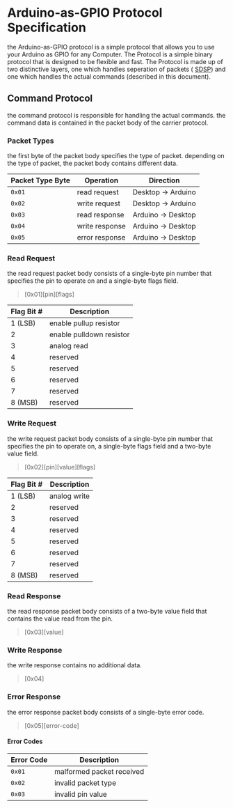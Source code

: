 # Arduino-as-GPIO Protocol Specification

the Arduino-as-GPIO protocol is a simple protocol that allows you to use your Arduino as GPIO for any Computer. The Protocol is a simple binary protocol that is designed to be flexible and fast.
The Protocol is made up of two distinctive layers, one which handles seperation of packets ( [SDSP](/docs/SDSP.md)) and one which handles the actual commands (described in this document).


## Command Protocol

the command protocol is responsible for handling the actual commands.
the command data is contained in the packet body of the carrier protocol.

### Packet Types

the first byte of the packet body specifies the type of packet. depending on the type of packet, the packet body contains different data.

| Packet Type Byte | Operation      | Direction          |
| ---------------- | -------------- | ------------------ |
| `0x01`           | read request   | Desktop -> Arduino |
| `0x02`           | write request  | Desktop -> Arduino |
| `0x03`           | read response  | Arduino -> Desktop |
| `0x04`           | write response | Arduino -> Desktop |
| `0x05`           | error response | Arduino -> Desktop |

### Read Request

the read request packet body consists of a single-byte pin number that specifies the pin to operate on and a single-byte flags field.

> [0x01][pin][flags]

| Flag Bit # | Description              |
| ---------- | ------------------------ |
| 1 (LSB)    | enable pullup resistor   |
| 2          | enable pulldown resistor |
| 3          | analog read              |
| 4          | reserved                 |
| 5          | reserved                 |
| 6          | reserved                 |
| 7          | reserved                 |
| 8 (MSB)    | reserved                 |

### Write Request

the write request packet body consists of a single-byte pin number that specifies the pin to operate on, a single-byte flags field and a two-byte value field.

> [0x02][pin][value][flags]

| Flag Bit # | Description  |
| ---------- | ------------ |
| 1 (LSB)    | analog write |
| 2          | reserved     |
| 3          | reserved     |
| 4          | reserved     |
| 5          | reserved     |
| 6          | reserved     |
| 7          | reserved     |
| 8 (MSB)    | reserved     |

### Read Response

the read response packet body consists of a two-byte value field that contains the value read from the pin.

> [0x03][value]

### Write Response

the write response contains no additional data.

> [0x04]

### Error Response

the error response packet body consists of a single-byte error code.

> [0x05][error-code]

#### Error Codes

| Error Code | Description               |
| ---------- | ------------------------- |
| `0x01`     | malformed packet received |
| `0x02`     | invalid packet type       |
| `0x03`     | invalid pin value         |
